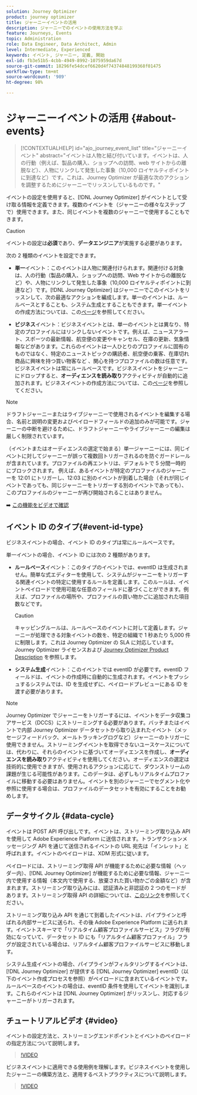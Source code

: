 ```yaml
---
solution: Journey Optimizer
product: journey optimizer
title: ジャーニーイベントの活用
description: ジャーニーでのイベントの使用方法を学ぶ
feature: Journeys, Events
topic: Administration
role: Data Engineer, Data Architect, Admin
level: Intermediate, Experienced
keywords: イベント, ジャーニー, 定義, 開始
exl-id: fb3e51b5-4cbb-4949-8992-1075959da67d
source-git-commit: 18296fe54dcef6620d4f74374848199368f01475
workflow-type: tm+mt
source-wordcount: '989'
ht-degree: 98%

---
```


# ジャーニーイベントの活用 {#about-events}

>[!CONTEXTUALHELP]
>id="ajo_journey_event_list"
>title="ジャーニーイベント"
>abstract="イベントは人物と結び付いています。イベントは、人の行動（例えば、製品の購入、ショップへの訪問、web サイトからの離脱など）、人物にリンクして発生した事象（10,000 ロイヤルティポイントに到達など）です。これは、Journey Optimizer が最適な次のアクションを調整するためにジャーニーでリッスンしているものです。"

イベントの設定を使用すると、[!DNL Journey Optimizer] がイベントとして受け取る情報を定義できます。複数のイベントを（ジャーニーの様々なステップで）使用できます。また、同じイベントを複数のジャーニーで使用することもできます。

>[!CAUTION]
>
>イベントの設定は&#x200B;**必須**&#x200B;であり、**データエンジニア**&#x200B;が実施する必要があります。

次の 2 種類のイベントを設定できます。

* **単一**&#x200B;イベント：このイベントは人物に関連付けられます。関連付ける対象は、人の行動（製品の購入、ショップへの訪問、Web サイトからの離脱など）や、人物にリンクして発生した事象（10,000 ロイヤルティポイントに到達など）です。[!DNL Journey Optimizer] はジャーニーでこのイベントをリッスンして、次の最適なアクションを編成します。単一のイベントは、ルールベースとすることも、システム生成とすることもできます。単一イベントの作成方法については、この[ページ](../event/about-creating.md)を参照してください。

* **ビジネス**&#x200B;イベント：ビジネスイベントとは、単一のイベントとは異なり、特定のプロファイルにはリンクしないイベントです。例えば、ニュースアラート、スポーツの最新情報、航空便の変更やキャンセル、在庫の更新、気象情報などがあります。これらのイベントは一人ひとりのプロファイルに固有のものではなく、特定のニューストピックの購読者、航空便の乗客、在庫切れ商品に興味を持つ買い物客など 、関心を持つプロファイルの数は任意です。ビジネスイベントは常にルールベースです。ビジネスイベントをジャーニーにドロップすると、**オーディエンスを読み取り**&#x200B;アクティビティが自動的に追加されます。ビジネスイベントの作成方法については、この[ページ](../event/about-creating-business.md)を参照してください。


>[!NOTE]
>
>ドラフトジャーニーまたはライブジャーニーで使用されるイベントを編集する場合、名前と説明の変更およびペイロードフィールドの追加のみが可能です。ジャーニーの中断を避けるために、ドラフトジャーニーやライブジャーニーの編集は厳しく制限されています。

（イベントまたはオーディエンスの選定で始まる）単一ジャーニーには、同じイベントに対してジャーニーが誤って複数回トリガーされるのを防ぐガードレールが含まれています。プロファイルの再エントリは、デフォルトで 5 分間一時的にブロックされます。 例えば、あるイベントが特定のプロファイルのジャーニーを 12:01 にトリガーし、12:03 に別のイベントが到着した場合（それが同じイベントであっても、同じジャーニーをトリガーする別のイベントであっても）、このプロファイルのジャーニーが再び開始されることはありません。

➡️ [この機能をビデオで確認](#video)

## イベント ID のタイプ{#event-id-type}

ビジネスイベントの場合、イベント ID のタイプは常にルールベースです。

単一イベントの場合、イベント ID には次の 2 種類があります。

* **ルールベース**&#x200B;イベント：このタイプのイベントでは、eventID は生成されません。簡単な式エディターを使用して、システムがジャーニーをトリガーする関連イベントの特定に使用するルールを定義します。このルールは、イベントペイロードで使用可能な任意のフィールドに基づくことができます。例えば、プロファイルの場所や、プロファイルの買い物かごに追加された項目数などです。

  >[!CAUTION]
  >
  >キャッピングルールは、ルールベースのイベントに対して定義します。ジャーニーが処理できる対象イベントの数を、特定の組織で 1 秒あたり 5,000 件に制限します。これは Journey Optimizer の SLA に対応しています。Journey Optimizer ライセンスおよび [Journey Optimizer Product Description](https://helpx.adobe.com/jp/legal/product-descriptions/adobe-journey-optimizer.html) を参照します。

* **システム生成**&#x200B;イベント：このイベントでは eventID が必要です。eventID フィールドは、イベントの作成時に自動的に生成されます。イベントをプッシュするシステムでは、ID を生成せずに、ペイロードプレビューにある ID を渡す必要があります。

>[!NOTE]
>
>Journey Optimizer でジャーニーをトリガーするには、イベントをデータ収集コアサービス（DCCS）にストリーミングする必要があります。バッチまたはイベントで内部 Journey Optimizer データセットから取り込まれたイベント（メッセージフィードバック、メールトラッキングログなど）ジャーニーのトリガーに使用できません。ストリーミングイベントを取得できないユースケースについては、代わりに、それらのイベントに基づいてオーディエンスを作成し、**オーディエンスを読み取り**&#x200B;アクティビティを使用してください。オーディエンスの選定は技術的に使用できますが、使用されるアクションに応じて、ダウンストリームの課題が生じる可能性があります。このデータは、必ずしもリアルタイムプロファイルに移動する必要はありません。イベントを別のジャーニーでセグメント化や参照に使用する場合は、プロファイルのデータセットを有効にすることをお勧めします。

## データサイクル {#data-cycle}

イベントは POST API 呼び出しです。イベントは、ストリーミング取り込み API を使用して Adobe Experience Platform に送信されます。トランザクションメッセージング API を通じて送信されるイベントの URL 宛先は「インレット」と呼ばれます。イベントのペイロードは、XDM 形式に従います。

ペイロードには、ストリーミング取得 API が機能するために必要な情報（ヘッダー内）、[!DNL Journey Optimizer] が機能するために必要な情報、ジャーニー内で使用する情報（本文内で使用する、放棄された買い物かごの金額など）が含まれます。ストリーミング取り込みには、認証済みと非認証の 2 つのモードがあります。ストリーミング取得 API の詳細については、[このリンク](https://experienceleague.adobe.com/docs/experience-platform/xdm/api/getting-started.html?lang=ja)を参照してください。

ストリーミング取り込み API を通じて到着したイベントは、パイプラインと呼ばれる内部サービスに送られ、その後 Adobe Experience Platform に送られます。イベントスキーマで「リアルタイム顧客プロファイルサービス」フラグが有効になっていて、データセット ID にも「リアルタイム顧客プロファイル」フラグが設定されている場合は、リアルタイム顧客プロファイルサービスに移動します。

システム生成イベントの場合、パイプラインがフィルタリングするイベントは、[!DNL Journey Optimizer] が提供する [!DNL Journey Optimizer] eventID（以下のイベント作成プロセスを参照）がペイロードに含まれているイベントです。ルールベースのイベントの場合は、eventID 条件を使用してイベントを識別します。これらのイベントは [!DNL Journey Optimizer] がリッスンし、対応するジャーニーがトリガーされます。

## チュートリアルビデオ {#video}

イベントの設定方法と、ストリーミングエンドポイントとイベントのペイロードの指定方法について説明します。

>[!VIDEO](https://video.tv.adobe.com/v/336253?quality=12)

ビジネスイベントに適用できる使用例を理解します。ビジネスイベントを使用したジャーニーの構築方法と、適用するベストプラクティスについて説明します。

>[!VIDEO](https://video.tv.adobe.com/v/334234?quality=12)
